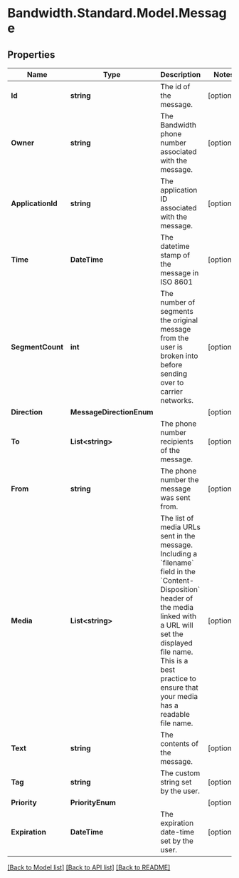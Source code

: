 # Bandwidth.Standard.Model.Message

## Properties

Name | Type | Description | Notes
------------ | ------------- | ------------- | -------------
**Id** | **string** | The id of the message. | [optional] 
**Owner** | **string** | The Bandwidth phone number associated with the message. | [optional] 
**ApplicationId** | **string** | The application ID associated with the message. | [optional] 
**Time** | **DateTime** | The datetime stamp of the message in ISO 8601 | [optional] 
**SegmentCount** | **int** | The number of segments the original message from the user is broken into before sending over to carrier networks. | [optional] 
**Direction** | **MessageDirectionEnum** |  | [optional] 
**To** | **List&lt;string&gt;** | The phone number recipients of the message. | [optional] 
**From** | **string** | The phone number the message was sent from. | [optional] 
**Media** | **List&lt;string&gt;** | The list of media URLs sent in the message. Including a &#x60;filename&#x60; field in the &#x60;Content-Disposition&#x60; header of the media linked with a URL will set the displayed file name. This is a best practice to ensure that your media has a readable file name. | [optional] 
**Text** | **string** | The contents of the message. | [optional] 
**Tag** | **string** | The custom string set by the user. | [optional] 
**Priority** | **PriorityEnum** |  | [optional] 
**Expiration** | **DateTime** | The expiration date-time set by the user. | [optional] 

[[Back to Model list]](../README.md#documentation-for-models) [[Back to API list]](../README.md#documentation-for-api-endpoints) [[Back to README]](../README.md)

